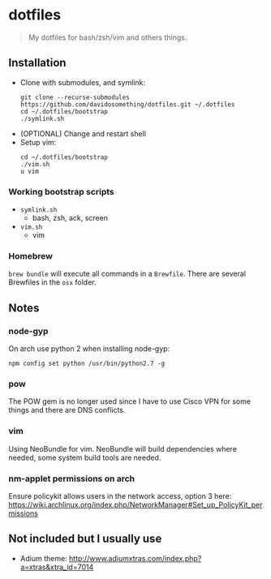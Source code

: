 # dotfiles

> My dotfiles for bash/zsh/vim and others things.

## Installation

* Clone with submodules, and symlink:
    ```
    git clone --recurse-submodules https://github.com/davidosomething/dotfiles.git ~/.dotfiles
    cd ~/.dotfiles/bootstrap
    ./symlink.sh
    ```
* (OPTIONAL) Change and restart shell
* Setup vim:
    ```
    cd ~/.dotfiles/bootstrap
    ./vim.sh
    u vim
    ```

### Working bootstrap scripts

* `symlink.sh`
    * bash, zsh, ack, screen
* `vim.sh`
    * vim

### Homebrew

`brew bundle` will execute all commands in a `Brewfile`. There are several
Brewfiles in the `osx` folder.

## Notes

### node-gyp

On arch use python 2 when installing node-gyp:
```
npm config set python /usr/bin/python2.7 -g
```

### pow

The POW gem is no longer used since I have to use Cisco VPN for some things and
there are DNS conflicts.

### vim

Using NeoBundle for vim. NeoBundle will build dependencies where needed, some
system build tools are needed.

### nm-applet permissions on arch

Ensure policykit allows users in the network access, option 3 here:
https://wiki.archlinux.org/index.php/NetworkManager#Set_up_PolicyKit_permissions

## Not included but I usually use

* Adium theme: http://www.adiumxtras.com/index.php?a=xtras&xtra_id=7014

